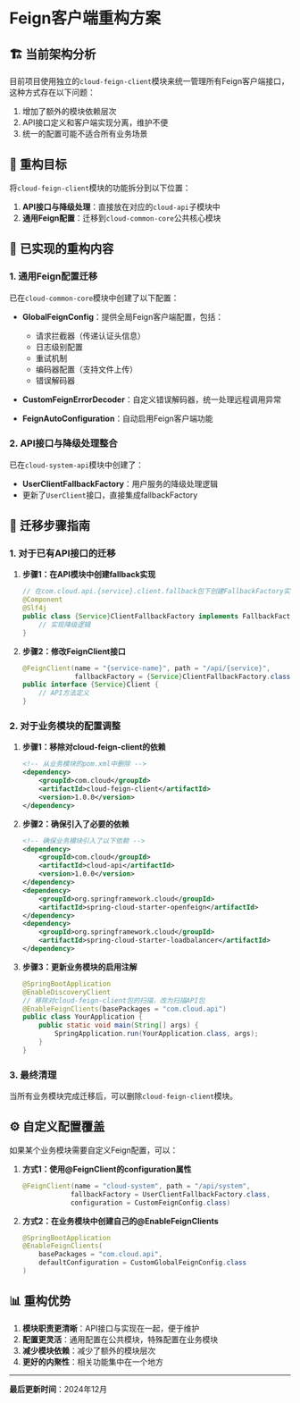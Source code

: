 # Feign客户端重构方案

## 🏗️ 当前架构分析

目前项目使用独立的`cloud-feign-client`模块来统一管理所有Feign客户端接口，这种方式存在以下问题：

1. 增加了额外的模块依赖层次
2. API接口定义和客户端实现分离，维护不便
3. 统一的配置可能不适合所有业务场景

## 🎯 重构目标

将`cloud-feign-client`模块的功能拆分到以下位置：

1. **API接口与降级处理**：直接放在对应的`cloud-api`子模块中
2. **通用Feign配置**：迁移到`cloud-common-core`公共核心模块

## 🔧 已实现的重构内容

### 1. 通用Feign配置迁移

已在`cloud-common-core`模块中创建了以下配置：

- **GlobalFeignConfig**：提供全局Feign客户端配置，包括：
  - 请求拦截器（传递认证头信息）
  - 日志级别配置
  - 重试机制
  - 编码器配置（支持文件上传）
  - 错误解码器

- **CustomFeignErrorDecoder**：自定义错误解码器，统一处理远程调用异常

- **FeignAutoConfiguration**：自动启用Feign客户端功能

### 2. API接口与降级处理整合

已在`cloud-system-api`模块中创建了：

- **UserClientFallbackFactory**：用户服务的降级处理逻辑
- 更新了`UserClient`接口，直接集成fallbackFactory

## 🚀 迁移步骤指南

### 1. 对于已有API接口的迁移

1. **步骤1：在API模块中创建fallback实现**
   ```java
   // 在com.cloud.api.{service}.client.fallback包下创建FallbackFactory实现
   @Component
   @Slf4j
   public class {Service}ClientFallbackFactory implements FallbackFactory<{Service}Client> {
       // 实现降级逻辑
   }
   ```

2. **步骤2：修改FeignClient接口**
   ```java
   @FeignClient(name = "{service-name}", path = "/api/{service}", 
                fallbackFactory = {Service}ClientFallbackFactory.class)
   public interface {Service}Client {
       // API方法定义
   }
   ```

### 2. 对于业务模块的配置调整

1. **步骤1：移除对cloud-feign-client的依赖**
   ```xml
   <!-- 从业务模块的pom.xml中删除 -->
   <dependency>
       <groupId>com.cloud</groupId>
       <artifactId>cloud-feign-client</artifactId>
       <version>1.0.0</version>
   </dependency>
   ```

2. **步骤2：确保引入了必要的依赖**
   ```xml
   <!-- 确保业务模块引入了以下依赖 -->
   <dependency>
       <groupId>com.cloud</groupId>
       <artifactId>cloud-api</artifactId>
       <version>1.0.0</version>
   </dependency>
   <dependency>
       <groupId>org.springframework.cloud</groupId>
       <artifactId>spring-cloud-starter-openfeign</artifactId>
   </dependency>
   <dependency>
       <groupId>org.springframework.cloud</groupId>
       <artifactId>spring-cloud-starter-loadbalancer</artifactId>
   </dependency>
   ```

3. **步骤3：更新业务模块的启用注解**
   ```java
   @SpringBootApplication
   @EnableDiscoveryClient
   // 移除对cloud-feign-client包的扫描，改为扫描API包
   @EnableFeignClients(basePackages = "com.cloud.api")
   public class YourApplication {
       public static void main(String[] args) {
           SpringApplication.run(YourApplication.class, args);
       }
   }
   ```

### 3. 最终清理

当所有业务模块完成迁移后，可以删除`cloud-feign-client`模块。

## ⚙️ 自定义配置覆盖

如果某个业务模块需要自定义Feign配置，可以：

1. **方式1：使用@FeignClient的configuration属性**
   ```java
   @FeignClient(name = "cloud-system", path = "/api/system",
               fallbackFactory = UserClientFallbackFactory.class,
               configuration = CustomFeignConfig.class)
   ```

2. **方式2：在业务模块中创建自己的@EnableFeignClients**
   ```java
   @SpringBootApplication
   @EnableFeignClients(
       basePackages = "com.cloud.api",
       defaultConfiguration = CustomGlobalFeignConfig.class
   )
   ```

## 📊 重构优势

1. **模块职责更清晰**：API接口与实现在一起，便于维护
2. **配置更灵活**：通用配置在公共模块，特殊配置在业务模块
3. **减少模块依赖**：减少了额外的模块层次
4. **更好的内聚性**：相关功能集中在一个地方

---

**最后更新时间**：2024年12月
